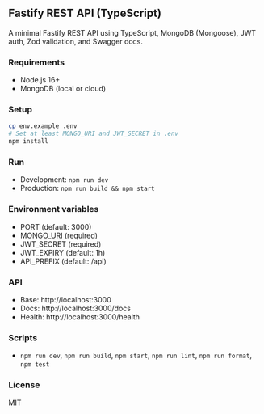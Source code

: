 ## Fastify REST API (TypeScript)

A minimal Fastify REST API using TypeScript, MongoDB (Mongoose), JWT auth, Zod validation, and Swagger docs.

### Requirements
- Node.js 16+
- MongoDB (local or cloud)

### Setup
```bash
cp env.example .env
# Set at least MONGO_URI and JWT_SECRET in .env
npm install
```

### Run
- Development: `npm run dev`
- Production: `npm run build && npm start`

### Environment variables
- PORT (default: 3000)
- MONGO_URI (required)
- JWT_SECRET (required)
- JWT_EXPIRY (default: 1h)
- API_PREFIX (default: /api)

### API
- Base: http://localhost:3000
- Docs: http://localhost:3000/docs
- Health: http://localhost:3000/health

### Scripts
- `npm run dev`, `npm run build`, `npm start`, `npm run lint`, `npm run format`, `npm test`

### License
MIT
